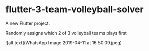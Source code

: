 # flutter-3-team-volleyball-solver

A new Flutter project.

Randomly assigns which 2 of 3 volleyball teams plays first

![alt text](WhatsApp Image 2019-04-11 at 16.50.09.jpeg)
